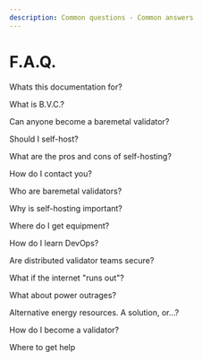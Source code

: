 ```yaml
---
description: Common questions - Common answers
---
```


# F.A.Q.

Whats this documentation for?

What is B.V.C.?

Can anyone become a baremetal validator?

Should I self-host?

What are the pros and cons of self-hosting?

How do I contact you?

Who are baremetal validators?

Why is self-hosting important?

Where do I get equipment?

How do I learn DevOps?

Are distributed validator teams secure?

What if the internet "runs out"?

What about power outrages?

Alternative energy resources. A solution, or...?

How do I become a validator?

Where to get help
